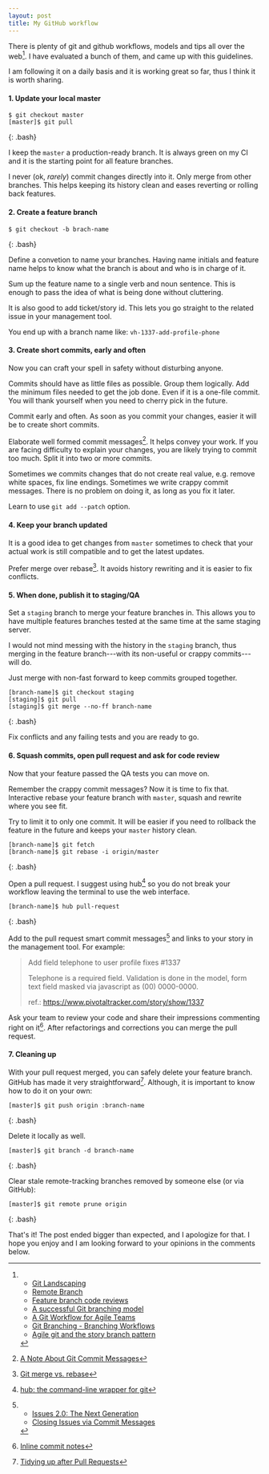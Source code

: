 ```yaml
---
layout: post
title: My GitHub workflow
---
```


There is plenty of git and github workflows, models and tips all over
the web[^1]. I have evaluated a bunch of them, and came up with this
guidelines.

I am following it on a daily basis and it is working great so far, thus
I think it is worth sharing.

#### 1. Update your local master
~~~
$ git checkout master
[master]$ git pull
~~~
{: .bash}

I keep the `master` a production-ready branch. It is always green on my
CI and it is the starting point for all feature branches.

I never (ok, _rarely_) commit changes directly into it. Only merge from
other branches. This helps keeping its history clean and eases reverting
or rolling back features.

#### 2. Create a feature branch
~~~
$ git checkout -b brach-name
~~~
{: .bash}

Define a convetion to name your branches. Having name initials and
feature name helps to know what the branch is about and who is
in charge of it.

Sum up the feature name to a single verb and noun sentence. This is
enough to pass the idea of what is being done without cluttering.

It is also good to add ticket/story id. This lets you go straight to
the related issue in your management tool.

You end up with a branch name like: `vh-1337-add-profile-phone`

#### 3. Create short commits, early and often
Now you can craft your spell in safety without disturbing anyone.

Commits should have as little files as possible. Group them logically.
Add the minimum files needed to get the job done. Even if it is a
one-file commit. You will thank yourself when you need to cherry pick in
the future.

Commit early and often. As soon as you commit your changes, easier it
will be to create short commits.

Elaborate well formed commit messages[^2]. It helps convey your
work. If you are facing difficulty to explain your changes, you are
likely trying to commit too much. Split it into two or more commits.

Sometimes we commits changes that do not create real value, e.g.
remove white spaces, fix line endings. Sometimes we write crappy
commit messages. There is no problem on doing it, as long as you fix it
later.

Learn to use `git add --patch` option.

#### 4. Keep your branch updated
It is a good idea to get changes from `master` sometimes to check that
your actual work is still compatible and to get the latest updates.

Prefer merge over rebase[^3]. It avoids history rewriting and it is
easier to fix conflicts.

#### 5. When done, publish it to staging/QA
Set a `staging` branch to merge your feature branches in. This allows
you to have multiple features branches tested at the same time at the
same staging server.

I would not mind messing with the history in the `staging` branch, thus
merging in the feature branch---with its non-useful or crappy
commits---will do.

Just merge with non-fast forward to keep commits grouped together.

~~~
[branch-name]$ git checkout staging
[staging]$ git pull
[staging]$ git merge --no-ff branch-name
~~~
{: .bash}

Fix conflicts and any failing tests and you are ready to go.

#### 6. Squash commits, open pull request and ask for code review
Now that your feature passed the QA tests you can move on.

Remember the crappy commit messages? Now it is time to fix that.
Interactive rebase your feature branch with `master`, squash and rewrite
where you see fit.

Try to limit it to only one commit. It will be easier if you need to
rollback the feature in the future and keeps your `master` history
clean.

~~~
[branch-name]$ git fetch
[branch-name]$ git rebase -i origin/master
~~~
{: .bash}


Open a pull request. I suggest using hub[^4] so you do not
break your workflow leaving the terminal to use the web interface.

~~~
[branch-name]$ hub pull-request
~~~
{: .bash}

Add to the pull request smart commit messages[^5] and links to your
story in the management tool. For example:

> Add field telephone to user profile fixes #1337
>
> Telephone is a required field. Validation is done in the model,
> form text field masked via javascript as (00) 0000-0000.
>
> ref.: https://www.pivotaltracker.com/story/show/1337

Ask your team to review your code and share their
impressions commenting right on it[^6]. After refactorings and
corrections you can merge the pull request.

#### 7. Cleaning up
With your pull request merged, you can safely delete your feature
branch. GitHub has made it very straightforward[^7]. Although, it is
important to know how to do it on your own:

~~~
[master]$ git push origin :branch-name
~~~
{: .bash}

Delete it locally as well.

~~~
[master]$ git branch -d branch-name
~~~
{: .bash}

Clear stale remote-tracking branches removed by someone else (or via GitHub):

~~~
[master]$ git remote prune origin
~~~
{: .bash}

That's it! The post ended bigger than expected, and I apologize for
that. I hope you enjoy and I am looking forward to your opinions in
the comments below.

[^1]:
    * [Git Landscaping](http://robots.thoughtbot.com/post/29355216290/git-landscaping)
    * [Remote Branch](http://robots.thoughtbot.com/post/21306813001/remote-branch)
    * [Feature branch code reviews](http://robots.thoughtbot.com/post/2831837714/feature-branch-code-reviews)
    * [A successful Git branching model](http://nvie.com/posts/a-successful-git-branching-model)
    * [A Git Workflow for Agile Teams](http://reinh.com/blog/2009/03/02/a-git-workflow-for-agile-teams.html)
    * [Git Branching - Branching Workflows](http://git-scm.com/book/ch3-4.html)
    * [Agile git and the story branch pattern](http://blog.hasmanythrough.com/2008/12/18/agile-git-and-the-story-branch-pattern)

[^2]: [A Note About Git Commit Messages](http://tbaggery.com/2008/04/19/a-note-about-git-commit-messages.html)

[^3]: [Git merge vs. rebase](http://mislav.uniqpath.com/2013/02/merge-vs-rebase)

[^4]: [hub: the command-line wrapper for git](http://defunkt.io/hub/)

[^5]:
    * [Issues 2.0: The Next Generation](https://github.com/blog/831-issues-2-0-the-next-generation)
    * [Closing Issues via Commit
      Messages](https://github.com/blog/1386-closing-issues-via-commit-messages)

[^6]: [Inline commit notes](https://github.com/blog/622-inline-commit-notes)

[^7]: [Tidying up after Pull Requests](https://github.com/blog/1335-tidying-up-after-pull-requests)

